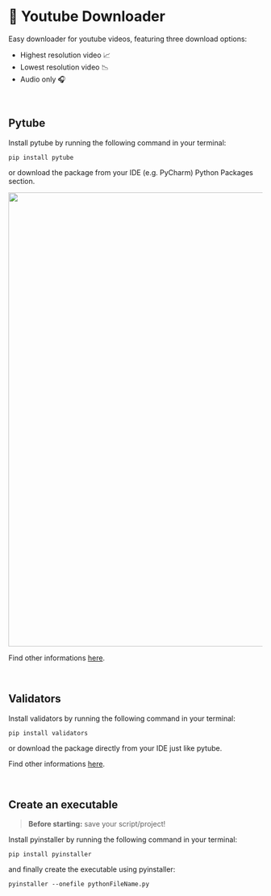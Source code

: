 # 🎥 Youtube Downloader

Easy downloader for youtube videos, featuring three download options:
- Highest resolution video 📈
- Lowest resolution video 📉 
- Audio only 🎧

</br>

## Pytube

Install pytube by running the following command in your terminal:

```
pip install pytube
```

or download the package from your IDE (e.g. PyCharm) Python Packages section.

<img src='https://user-images.githubusercontent.com/113616815/209883323-e4234d53-1d00-4330-8b5e-1a419dbdd92d.jpg' width="900">

Find other informations [here](https://pytube.io/en/latest/).

</br>

## Validators

Install validators by running the following command in your terminal:

```
pip install validators
```

or download the package directly from your IDE just like pytube.

Find other informations [here](https://validators.readthedocs.io/en/latest/).

</br>

## Create an executable 

> **Before starting:** save your script/project!

Install pyinstaller by running the following command in your terminal:

```
pip install pyinstaller
```

and finally create the executable using pyinstaller:

```
pyinstaller --onefile pythonFileName.py
```

</br>


